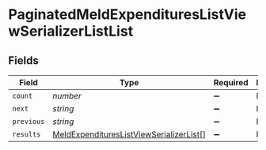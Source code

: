 # PaginatedMeldExpendituresListViewSerializerListList


## Fields

| Field                                                                                                     | Type                                                                                                      | Required                                                                                                  | Description                                                                                               | Example                                                                                                   |
| --------------------------------------------------------------------------------------------------------- | --------------------------------------------------------------------------------------------------------- | --------------------------------------------------------------------------------------------------------- | --------------------------------------------------------------------------------------------------------- | --------------------------------------------------------------------------------------------------------- |
| `count`                                                                                                   | *number*                                                                                                  | :heavy_minus_sign:                                                                                        | N/A                                                                                                       | 123                                                                                                       |
| `next`                                                                                                    | *string*                                                                                                  | :heavy_minus_sign:                                                                                        | N/A                                                                                                       |                                                                                                           |
| `previous`                                                                                                | *string*                                                                                                  | :heavy_minus_sign:                                                                                        | N/A                                                                                                       |                                                                                                           |
| `results`                                                                                                 | [MeldExpendituresListViewSerializerList](../../models/shared/meldexpenditureslistviewserializerlist.md)[] | :heavy_minus_sign:                                                                                        | N/A                                                                                                       |                                                                                                           |